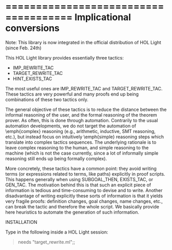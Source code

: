 =====================================
Implicational conversions
=====================================

Note: This library is now integrated in the official distribution of HOL Light (since Feb. 24th)

This HOL Light library provides essentially three tactics:
  - IMP_REWRITE_TAC
  - TARGET_REWRITE_TAC
  - HINT_EXISTS_TAC

The most useful ones are IMP_REWRITE_TAC and TARGET_REWRITE_TAC.
These tactics are very powerful and many proofs end up being combinations of these two tactics only.

The general objective of these tactics is to reduce the distance between the informal reasoning
of the user, and the formal reasoning of the theorem prover.
As often, this is done through automation.
Contrarily to the usual automation developments, we do not target the automation of \emph{complex} reasoning
(e.g., arithmetic, inductive, SMT reasoning, etc.),
but instead focus on intuitively \emph{simple} reasoning steps which
translate into complex tactics sequences.
The underlying rationale is to leave complex reasoning to the human,
and simple reasoning to the machine (which is not the case currently, since a lot of informally simple
reasoning still ends up being formally complex).

More concretely, these tactics have a common point: they avoid writing terms 
(or expressions related to terms, like paths) explicitly in proof scripts.
This happens generally when using SUBGOAL_THEN, EXISTS_TAC, or GEN_TAC.
The motivation behind this is that such an explicit piece of information
is tedious and time-consuming to devise and to write.
Another disadvantage of writing explicitly these sorts of information is that it yields very fragile proofs:
definition changes, goal changes, name changes, etc., can break the tactic and therefore the whole script.
We basically provide here heuristics to automate the generation of such information.


INSTALLATION

Type in the following inside a HOL Light session:
 
 > needs "target\_rewrite.ml";;

